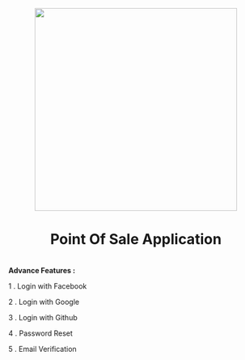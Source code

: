 <p align="center"><a href="https://github.com/Developer-Rezwan/Laravel_Mini_POS_Application" target="_blank"><img src="https://raw.githubusercontent.com/laravel/art/master/logo-lockup/5%20SVG/2%20CMYK/1%20Full%20Color/laravel-logolockup-cmyk-red.svg" width="400"></a></p>
<center><h1>  Point Of Sale Application </h1></center>
</br>
<b>Advance Features :</b> 
<p>1 . Login with Facebook</p>
<p>2 . Login with Google</p>
<p>3 . Login with Github</p>
<p>4 . Password Reset </p>
<p>5 . Email Verification </p>